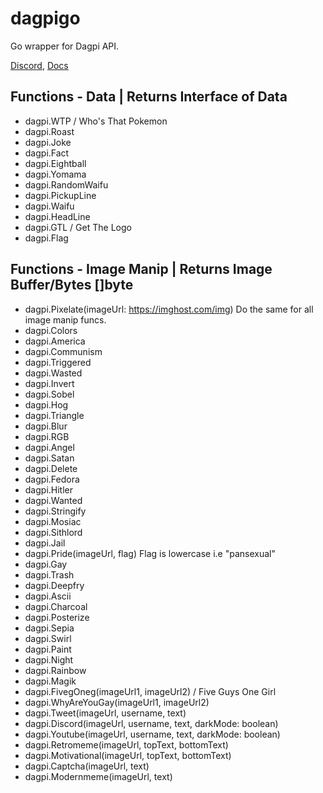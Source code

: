 # dagpigo
Go wrapper for Dagpi API.

[Discord](https://discord.gg/K4XC3QFhPM),
[Docs](https://dagpi.docs.apiary.io/)

## Functions - Data | Returns Interface of Data
* dagpi.WTP / Who's That Pokemon
* dagpi.Roast
* dagpi.Joke
* dagpi.Fact
* dagpi.Eightball
* dagpi.Yomama
* dagpi.RandomWaifu
* dagpi.PickupLine
* dagpi.Waifu
* dagpi.HeadLine
* dagpi.GTL / Get The Logo
* dagpi.Flag

## Functions - Image Manip | Returns Image Buffer/Bytes []byte
* dagpi.Pixelate(imageUrl: https://imghost.com/img) Do the same for all image manip funcs.
* dagpi.Colors
* dagpi.America
* dagpi.Communism
* dagpi.Triggered
* dagpi.Wasted
* dagpi.Invert
* dagpi.Sobel
* dagpi.Hog
* dagpi.Triangle
* dagpi.Blur
* dagpi.RGB
* dagpi.Angel
* dagpi.Satan
* dagpi.Delete
* dagpi.Fedora
* dagpi.Hitler
* dagpi.Wanted
* dagpi.Stringify
* dagpi.Mosiac
* dagpi.Sithlord
* dagpi.Jail
* dagpi.Pride(imageUrl, flag) Flag is lowercase i.e "pansexual"
* dagpi.Gay
* dagpi.Trash
* dagpi.Deepfry
* dagpi.Ascii
* dagpi.Charcoal
* dagpi.Posterize
* dagpi.Sepia
* dagpi.Swirl
* dagpi.Paint
* dagpi.Night
* dagpi.Rainbow
* dagpi.Magik
* dagpi.FivegOneg(imageUrl1, imageUrl2) / Five Guys One Girl
* dagpi.WhyAreYouGay(imageUrl1, imageUrl2)
* dagpi.Tweet(imageUrl, username, text)
* dagpi.Discord(imageUrl, username, text, darkMode: boolean)
* dagpi.Youtube(imageUrl, username, text, darkMode: boolean)
* dagpi.Retromeme(imageUrl, topText, bottomText)
* dagpi.Motivational(imageUrl, topText, bottomText)
* dagpi.Captcha(imageUrl, text)
* dagpi.Modernmeme(imageUrl, text)
